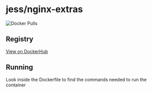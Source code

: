 # jess/nginx-extras

![Docker Pulls](https://img.shields.io/docker/pulls/jess/nginx-extras)



## Registry

[View on DockerHub](https://hub.docker.com/r/jess/nginx-extras)

## Running

Look inside the Dockerfile to find the commands needed to run the container
